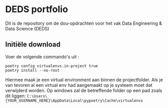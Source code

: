 # DEDS portfolio

Dit is de repository om de dou-opdrachten voor het vak Data Engineering & Data Science (DEDS)

## Initiële download

Voer de volgende commando's uit : 
```
poetry config virtualenvs.in-project true
poetry install --no-root
```
Hiermee maak je een virtual environment aan binnen de projectfolder. Als je van tevoren al een virtual env had aangemaakt op je systeem moet dat verwijderd worden. 
Op windows zal de betreffende folder op een pad zoals dit liggen:
```C:\Users\{YOUR_USERNAME_HERE}\AppData\Local\pypoetry\Cache\virtualenvs``` 